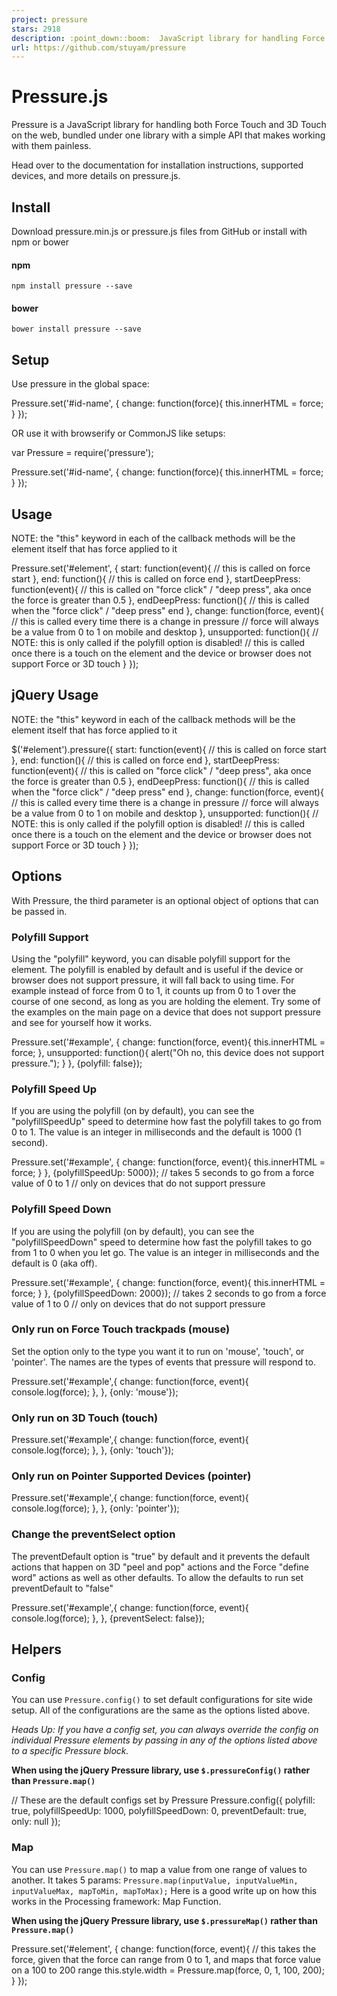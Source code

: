```yaml
---
project: pressure
stars: 2918
description: :point_down::boom:  JavaScript library for handling Force Touch, 3D Touch, and Pointer Pressure.
url: https://github.com/stuyam/pressure
---
```


Pressure.js
===========

Pressure is a JavaScript library for handling both Force Touch and 3D Touch on the web, bundled under one library with a simple API that makes working with them painless.

Head over to the documentation for installation instructions, supported devices, and more details on pressure.js.

Install
-------

Download pressure.min.js or pressure.js files from GitHub or install with npm or bower

#### npm

```
npm install pressure --save
```

#### bower

```
bower install pressure --save
```

Setup
-----

Use pressure in the global space:

Pressure.set('#id-name', {
  change: function(force){
    this.innerHTML \= force;
  }
});

OR use it with browserify or CommonJS like setups:

var Pressure \= require('pressure');

Pressure.set('#id-name', {
  change: function(force){
    this.innerHTML \= force;
  }
});

Usage
-----

NOTE: the "this" keyword in each of the callback methods will be the element itself that has force applied to it

Pressure.set('#element', {
  start: function(event){
    // this is called on force start
  },
  end: function(){
    // this is called on force end
  },
  startDeepPress: function(event){
    // this is called on "force click" / "deep press", aka once the force is greater than 0.5
  },
  endDeepPress: function(){
    // this is called when the "force click" / "deep press" end
  },
  change: function(force, event){
    // this is called every time there is a change in pressure
    // force will always be a value from 0 to 1 on mobile and desktop
  },
  unsupported: function(){
    // NOTE: this is only called if the polyfill option is disabled!
    // this is called once there is a touch on the element and the device or browser does not support Force or 3D touch
  }
});

jQuery Usage
------------

NOTE: the "this" keyword in each of the callback methods will be the element itself that has force applied to it

$('#element').pressure({
  start: function(event){
    // this is called on force start
  },
  end: function(){
    // this is called on force end
  },
  startDeepPress: function(event){
    // this is called on "force click" / "deep press", aka once the force is greater than 0.5
  },
  endDeepPress: function(){
    // this is called when the "force click" / "deep press" end
  },
  change: function(force, event){
    // this is called every time there is a change in pressure
    // force will always be a value from 0 to 1 on mobile and desktop
  },
  unsupported: function(){
    // NOTE: this is only called if the polyfill option is disabled!
    // this is called once there is a touch on the element and the device or browser does not support Force or 3D touch
  }
});

Options
-------

With Pressure, the third parameter is an optional object of options that can be passed in.

### Polyfill Support

Using the "polyfill" keyword, you can disable polyfill support for the element. The polyfill is enabled by default and is useful if the device or browser does not support pressure, it will fall back to using time. For example instead of force from 0 to 1, it counts up from 0 to 1 over the course of one second, as long as you are holding the element. Try some of the examples on the main page on a device that does not support pressure and see for yourself how it works.

Pressure.set('#example', {
  change: function(force, event){
    this.innerHTML \= force;
  },
  unsupported: function(){
    alert("Oh no, this device does not support pressure.");
  }
}, {polyfill: false});

### Polyfill Speed Up

If you are using the polyfill (on by default), you can see the "polyfillSpeedUp" speed to determine how fast the polyfill takes to go from 0 to 1. The value is an integer in milliseconds and the default is 1000 (1 second).

Pressure.set('#example', {
  change: function(force, event){
    this.innerHTML \= force;
  }
}, {polyfillSpeedUp: 5000});
// takes 5 seconds to go from a force value of 0 to 1
// only on devices that do not support pressure

### Polyfill Speed Down

If you are using the polyfill (on by default), you can see the "polyfillSpeedDown" speed to determine how fast the polyfill takes to go from 1 to 0 when you let go. The value is an integer in milliseconds and the default is 0 (aka off).

Pressure.set('#example', {
  change: function(force, event){
    this.innerHTML \= force;
  }
}, {polyfillSpeedDown: 2000});
// takes 2 seconds to go from a force value of 1 to 0
// only on devices that do not support pressure

### Only run on Force Touch trackpads (mouse)

Set the option only to the type you want it to run on 'mouse', 'touch', or 'pointer'. The names are the types of events that pressure will respond to.

Pressure.set('#example',{
  change: function(force, event){
    console.log(force);
  },
}, {only: 'mouse'});

### Only run on 3D Touch (touch)

Pressure.set('#example',{
  change: function(force, event){
    console.log(force);
  },
}, {only: 'touch'});

### Only run on Pointer Supported Devices (pointer)

Pressure.set('#example',{
  change: function(force, event){
    console.log(force);
  },
}, {only: 'pointer'});

### Change the preventSelect option

The preventDefault option is "true" by default and it prevents the default actions that happen on 3D "peel and pop" actions and the Force "define word" actions as well as other defaults. To allow the defaults to run set preventDefault to "false"

Pressure.set('#example',{
  change: function(force, event){
    console.log(force);
  },
}, {preventSelect: false});

Helpers
-------

### Config

You can use `Pressure.config()` to set default configurations for site wide setup. All of the configurations are the same as the options listed above.

_Heads Up: If you have a config set, you can always override the config on individual Pressure elements by passing in any of the options listed above to a specific Pressure block._

**When using the jQuery Pressure library, use `$.pressureConfig()` rather than `Pressure.map()`**

// These are the default configs set by Pressure
Pressure.config({
  polyfill: true,
  polyfillSpeedUp: 1000,
  polyfillSpeedDown: 0,
  preventDefault: true,
  only: null
});

### Map

You can use `Pressure.map()` to map a value from one range of values to another. It takes 5 params: `Pressure.map(inputValue, inputValueMin, inputValueMax, mapToMin, mapToMax);` Here is a good write up on how this works in the Processing framework: Map Function.

**When using the jQuery Pressure library, use `$.pressureMap()` rather than `Pressure.map()`**

Pressure.set('#element', {
  change: function(force, event){
    // this takes the force, given that the force can range from 0 to 1, and maps that force value on a 100 to 200 range
    this.style.width \= Pressure.map(force, 0, 1, 100, 200);
  }
});
